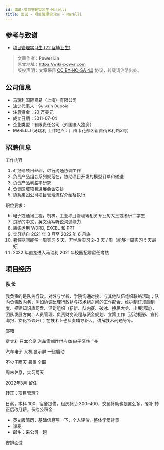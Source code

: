 ```yaml
---
id: 面试-项目管理实习生-Marelli
title: 面试 - 项目管理实习生 - Marelli
---
```


## 参考与致谢

- [项目管理实习生 (22 届毕业生)](https://www.zhipin.com/job_detail/9a80d208293f6c501nZ93Nq_FltX.html?ka=search_list_jname_3_blank&lid=45ZH7P67Abi.search.3&securityId=UtPbL1EKY77xLPxYs-CcsEU5UVSSAgB1iXa5Io2nhZ6Ooptyj1thpW5Gwj74Q7D6qLGdy-pHB3q7BFifVCnEFTsuQmVfOQ%7E%7E)


> 文章作者：**Power Lin**  
> 原文地址：<https://wiki-power.com>  
> 版权声明：文章采用 [CC BY-NC-SA 4.0](https://creativecommons.org/licenses/by/4.0/deed.zh) 协议，转载请注明出处。

## 公司信息

- 马瑞利国际贸易（上海）有限公司
- 法定代表人：Sylvain Dubois
- 注册资金：20 万美元
- 成立日期：2011-07-04
- 企业类型：有限责任公司（外国法人独资）
- MARELLI  (马瑞利 工作地点：广州市花都区新雅街永利路2号)

## 招聘信息

工作内容

1. 汇报给项目经理，进行沟通协调工作 
2. 负责产品组合系列规范在，协助项目开发的模型订单和递送
3. 负责产品利益率研究
4. 负责区域项目进展会议安排
5. 协助集团公司项目管理流程介绍及执行

职位要求：

6. 电子或通讯工程，机械，工业项目管理等相关专业的大三或者研二学生
7. 良好的中文，英文读写听说沟通能力
8. 熟练运用 WORD, EXCEL 和 PPT
9. 实习期自 2021 年 3 月至 2022 年 6 月底
10. 暑假期间能够一周实习 5 天，开学后实习 2~3 天 / 周（能够一周实习 5 天最好）
11. 2022 年直接进入马瑞利 2021 年校园招聘留任考核

## 项目经历

### 队长

我负责的是队务行政。对外与学校、学院沟通对接、与其他队伍组织联络活动；队内负责政内务，例如协调处理行政组与技术组之间的工作配合、维护制订规章制度、搭建知识库网盘、活动组织（招新、队内赛、破冰、换届大会、出展活动）、团队发展方向、人员管理、负责财务流程与资金规划、宣策工作（活动摄影、宣传海报、文化衫设计）；在技术上也负责辅导新人，讲解技术问题等等。


邮箱

意大利 日本合资 汽车零部件供应商 电子系统广州 

汽车电子 人机 显示屏 一键启动

不少于两天 暑假 全职

周末休息，实习两天

2022年3月 留任

转正：项目管理？

日薪，本科 100，宿舍提供，租房补助 300~400，交通补助也是这么多，餐补
转正后改月薪，保险公积金

- 英文版简历，基础信息写一下，个人评价，整体学历背景
- 课表
- 邮件：来公司一趟

安排面试